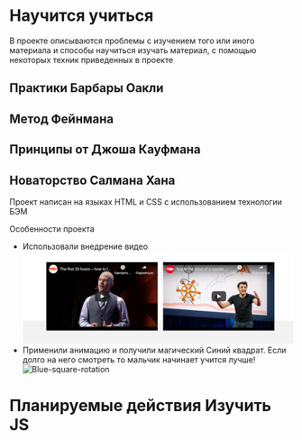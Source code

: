 # Научится учиться
В проекте описываются проблемы с изучением того или иного материала и способы научиться изучать материал, 
с помощью некоторых техник приведенных в проекте

## Практики Барбары Оакли
## Метод Фейнмана
## Принципы от Джоша Кауфмана
## Новаторство Салмана Хана

Проект написан на языках HTML и CSS с использованием технологии БЭМ

Особенности проекта 
- Использовали внедрение видео ![video youtube](images/video.png)
- Применили анимацию и получили магический Синий квадрат. Если долго на него смотреть то мальчик
начинает учится лучше!![Blue-square-rotation](images/blue-square-rotation.gif)

Планируемые действия
Изучить JS
=======

